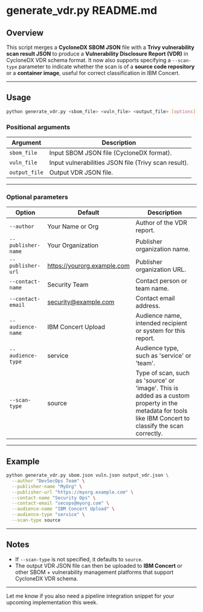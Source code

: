 # generate_vdr.py README.md

## Overview

This script merges a **CycloneDX SBOM JSON** file with a **Trivy vulnerability scan result JSON** to produce a **Vulnerability Disclosure Report (VDR)** in CycloneDX VDR schema format. It now also supports specifying a `--scan-type` parameter to indicate whether the scan is of a **source code repository** or a **container image**, useful for correct classification in IBM Concert.

---

## Usage

```bash
python generate_vdr.py <sbom_file> <vuln_file> <output_file> [options]
```

### Positional arguments

| Argument | Description |
|---|---|
| `sbom_file` | Input SBOM JSON file (CycloneDX format). |
| `vuln_file` | Input vulnerabilities JSON file (Trivy scan result). |
| `output_file` | Output VDR JSON file. |

---

### Optional parameters

| Option | Default | Description |
|---|---|---|
| `--author` | Your Name or Org | Author of the VDR report. |
| `--publisher-name` | Your Organization | Publisher organization name. |
| `--publisher-url` | https://yourorg.example.com | Publisher organization URL. |
| `--contact-name` | Security Team | Contact person or team name. |
| `--contact-email` | security@example.com | Contact email address. |
| `--audience-name` | IBM Concert Upload | Audience name, intended recipient or system for this report. |
| `--audience-type` | service | Audience type, such as 'service' or 'team'. |
| `--scan-type` | source | Type of scan, such as 'source' or 'image'. This is added as a custom property in the metadata for tools like IBM Concert to classify the scan correctly. |

---

## Example

```bash
python generate_vdr.py sbom.json vuln.json output_vdr.json \
  --author "DevSecOps Team" \
  --publisher-name "MyOrg" \
  --publisher-url "https://myorg.example.com" \
  --contact-name "Security Ops" \
  --contact-email "secops@myorg.com" \
  --audience-name "IBM Concert Upload" \
  --audience-type "service" \
  --scan-type source
```

---

## Notes

- If `--scan-type` is not specified, it defaults to `source`.
- The output VDR JSON file can then be uploaded to **IBM Concert** or other SBOM + vulnerability management platforms that support CycloneDX VDR schema.

---

Let me know if you also need a pipeline integration snippet for your upcoming implementation this week.

